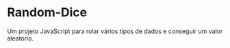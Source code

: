 # Random-Dice
Um projeto JavaScript para rolar vários tipos de dados e conseguir um valor aleatório.
